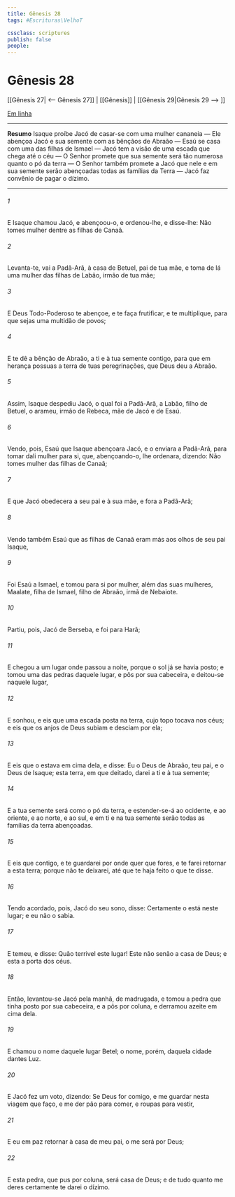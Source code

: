 ```yaml
---
title: Gênesis 28
tags: #Escrituras\VelhoT

cssclass: scriptures
publish: false
people:
---
```


# Gênesis 28
[[Gênesis 27| <-- Gênesis 27]] | [[Gênesis]] | [[Gênesis 29|Gênesis 29 --> ]]

[Em linha](https://churchofjesuschrist.org/study/scriptures/ot/gen/28?lang=por)

---
__Resumo__
Isaque proíbe Jacó de casar-se com uma mulher cananeia — Ele abençoa Jacó e sua semente com as bênçãos de Abraão — Esaú se casa com uma das filhas de Ismael — Jacó tem a visão de uma escada que chega até o céu — O Senhor promete que sua semente será tão numerosa quanto o pó da terra — O Senhor também promete a Jacó que nele e em sua semente serão abençoadas todas as famílias da Terra — Jacó faz convênio de pagar o dízimo.

---
###### 1 
E Isaque chamou Jacó, e abençoou-o, e ordenou-lhe, e disse-lhe: Não tomes mulher dentre as filhas de Canaã.

###### 2 
Levanta-te, vai a Padã-Arã, à casa de Betuel, pai de tua mãe, e toma de lá uma mulher das filhas de Labão, irmão de tua mãe;

###### 3 
E Deus Todo-Poderoso te abençoe, e te faça frutificar, e te multiplique, para que sejas uma multidão de povos;

###### 4 
E te dê a bênção de Abraão, a ti e à tua semente contigo, para que em herança possuas a terra de tuas peregrinações, que Deus deu a Abraão.

###### 5 
Assim, Isaque despediu Jacó, o qual foi a Padã-Arã, a Labão, filho de Betuel, o arameu, irmão de Rebeca, mãe de Jacó e de Esaú.

###### 6 
Vendo, pois, Esaú que Isaque abençoara Jacó, e o enviara a Padã-Arã, para tomar dali mulher para si,  que, abençoando-o, lhe ordenara, dizendo: Não tomes mulher das filhas de Canaã;

###### 7 
E que Jacó obedecera a seu pai e à sua mãe, e fora a Padã-Arã;

###### 8 
Vendo também Esaú que as filhas de Canaã eram más aos olhos de seu pai Isaque,

###### 9 
Foi Esaú a Ismael, e tomou para si por mulher, além das suas mulheres, Maalate, filha de Ismael, filho de Abraão, irmã de Nebaiote.

###### 10 
Partiu, pois, Jacó de Berseba, e foi para Harã;

###### 11 
E chegou a um lugar onde passou a noite, porque o sol já se havia posto; e tomou uma das pedras daquele lugar, e  pôs por sua cabeceira, e deitou-se naquele lugar,

###### 12 
E sonhou, e eis que uma escada  posta na terra, cujo topo tocava nos céus; e eis que os anjos de Deus subiam e desciam por ela;

###### 13 
E eis que o  estava em cima dela, e disse: Eu  o  Deus de Abraão, teu pai, e o Deus de Isaque; esta terra, em que  deitado, darei a ti e à tua semente;

###### 14 
E a tua semente será como o pó da terra, e estender-se-á ao ocidente, e ao oriente, e ao norte, e ao sul, e em ti e na tua semente serão todas as famílias da terra abençoadas.

###### 15 
E eis que  contigo, e te guardarei por onde quer que fores, e te farei retornar a esta terra; porque não te deixarei, até que te haja feito o que te disse.

###### 16 
Tendo acordado, pois, Jacó do seu sono, disse: Certamente o  está neste lugar; e eu não o sabia.

###### 17 
E temeu, e disse: Quão terrivel  este lugar! Este não  senão a casa de Deus; e esta  a porta dos céus.

###### 18 
Então, levantou-se Jacó pela manhã, de madrugada, e tomou a pedra que tinha posto por sua cabeceira, e a pôs por coluna, e derramou azeite em cima dela.

###### 19 
E chamou o nome daquele lugar Betel; o nome, porém, daquela cidade dantes  Luz.

###### 20 
E Jacó fez um voto, dizendo: Se Deus for comigo, e me guardar nesta viagem que faço, e me der pão para comer, e roupas para vestir,

###### 21 
E eu em paz retornar à casa de meu pai, o  me será por Deus;

###### 22 
E esta pedra, que pus por coluna, será casa de Deus; e de tudo quanto me deres certamente te darei o dízimo.

